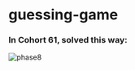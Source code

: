# guessing-game

### In Cohort 61, solved this way:

![phase8](https://user-images.githubusercontent.com/117469100/221930912-b406d2c5-a862-4d47-abe7-51e14c108519.png)
